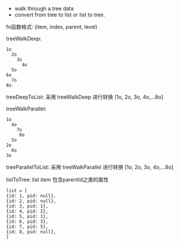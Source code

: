 
* walk through a tree data
* convert from tree to list or list to tree.

fn函数格式: (item, index, parent, level)

treeWalkDeep:
```
1o
  2o
    3o
      4o
  5o
6o
  7o
8o
```
treeDeepToList: 采用 treeWalkDeep 进行转换 [1o, 2o, 3o, 4o,...8o]

treeWalkParallel:
```
1o
  4o
    7o
     8o
  5o
2o
  6o
3o
```
treeParallelToList: 采用 treeWalkParallel 进行转换 [1o, 2o, 3o, 4o,...8o]


listToTree: list item 包含parentId之类的属性
```
list = [
{id: 1, pid: null},
{id: 2, pid: null},
{id: 3, pid: 1},
{id: 4, pid: 2},
{id: 5, pid: 1},
{id: 6, pid: 3},
{id: 7, pid: 5},
{id: 8, pid: null},
]
```































